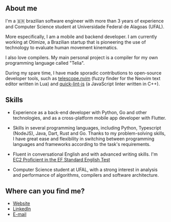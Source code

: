 ## About me

I'm a 🇧🇷 brazilian software engineer with more than 3 years of experience and
Computer Science student at Universidade Federal de Alagoas (UFAL).

More especifically, I am a mobile and backend developer. I am currently
working at Otimize, a Brazilian startup that is pioneering the use of
technology to evaluate human movement kinematics.

I also love compilers. My main personal project is a compiler for my own
programming language called "Telia".

During my spare time, I have made sporadic contributions to open-source
developer tools, such as
[telescope.nvim](https://github.com/nvim-telescope/telescope.nvim) (fuzzy
finder for the Neovim text editor written in Lua) and
[quick-lint-js](https://github.com/quick-lint/quick-lint-js) (a JavaScript
linter written in C++).

## Skills

- Experience as a back-end developer with Python, Go and other technologies,
  and as a cross-platform mobile app developer with Flutter.

- Skills in several programming languages, including Python, Typescript
  (NodeJS), Java, Dart, Rust and Go. Thanks to my problem-solving skills, I
  have great ease and flexibility in switching between programming languages
  and frameworks according to the task's requirements.

- Fluent in conversational English and with advanced writing skills. I'm
  [EC2 Proficient in the EF Standard English Test](https://www.efset.org/cert/gpUeom)

- Computer Science student at UFAL, with a strong interest in analysis and
  performance of algorithms, compilers and software architecture.

## Where can you find me?

- [Website](https://hicarod.github.io)
- [LinkedIn](https://www.linkedin.com/in/hicaromiguel/)
- [E-mail](mailto:hdanrlley1@gmail.com)
